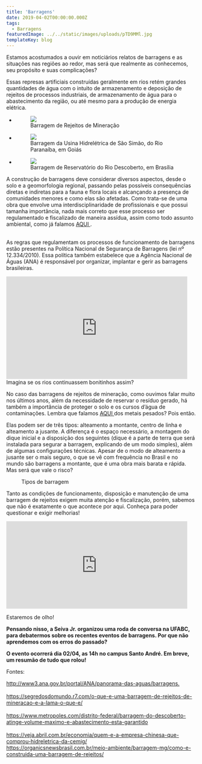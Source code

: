 ```yaml
---
title: 'Barragens'
date: 2019-04-02T00:00:00.000Z
tags:
  - Barragens
featuredImage: ../../static/images/uploads/pTD9MMl.jpg
templateKey: blog
---
```


<p>Estamos acostumados a ouvir em noticiários relatos de barragens e as situações nas regiões ao redor, mas será que realmente as conhecemos, seu propósito e suas complicações?
</p>
<p>Essas represas artificiais construídas geralmente em rios retém grandes quantidades de água com o intuito de armazenamento e deposição de rejeitos de processos industriais, de armazenamento de água para o abastecimento da região, ou até mesmo para a produção de energia elétrica. 
</p>
<ul>
  <li>
    <figure>
      <img src="https://i.imgur.com/pTD9MMl.jpg" />
      <figcaption>Barragem de Rejeitos de Mineração
      </figcaption>
    </figure>
  </li>
  <li class="blocks-gallery-item">
    <figure>
      <img src="https://i.imgur.com/nM6pZqK.jpg"/>
      <figcaption>Barragem da Usina Hidrelétrica de São Simão, do Rio Paranaíba, em Goiás
      </figcaption>
    </figure>
  </li>
  <li class="blocks-gallery-item">
    <figure>
      <img src="https://i.imgur.com/FfJopDZ.jpg"/>
      <figcaption>Barragem de Reservatório do Rio Descoberto, em Brasília
      </figcaption>
    </figure>
  </li>
</ul>
<p>A construção de barragens deve considerar diversos aspectos, desde o solo e a geomorfologia regional, passando pelas possíveis consequências diretas e indiretas para a fauna e flora locais e alcançando a presença de comunidades menores e como elas são afetadas. Como trata-se de uma obra que envolve uma interdisciplinaridade de profissionais e que possui tamanha importância, nada mais correto que esse processo ser regulamentado e fiscalizado de maneira assídua, assim como todo assunto ambiental, como já falamos 
  <a href="http://seivajr.com/legislacao-ambiental-no-brasil/">AQUI
  </a>.
  <br>
  <br>
</p>
<p>As regras que regulamentam os processos de funcionamento de barragens estão presentes na Política Nacional de Segurança de Barragens (lei nº 12.334/2010). Essa política também estabelece que a Agência Nacional de Águas (ANA) é responsável por organizar, implantar e gerir as barragens brasileiras.
</p>
  <iframe src="https://giphy.com/embed/l3q2BblkeSUFEOg3S" width="480" height="271" frameBorder="0" class="giphy-embed" allowFullScreen>
  </iframe>
  Imagina se os rios continuassem bonitinhos assim?
    <p>No caso das barragens de rejeitos de mineração, como ouvimos falar muito nos últimos anos, além da necessidade de reservar o resíduo gerado, há também a importância de proteger o solo e os cursos d’água de contaminações. Lembra que falamos 
      <a href="http://seivajr.com/metais-pesados/">AQUI
      </a> dos metais pesados? Pois então.
      <br>
    </p>
    <p>Elas podem ser de três tipos: alteamento a montante, centro de linha e alteamento a jusante. A diferença é o espaço necessário, a montagem do dique inicial e a disposição dos seguintes (dique é a parte de terra que será instalada para segurar a barragem, explicando de um modo simples), além de algumas configurações técnicas. Apesar de o modo de alteamento a jusante ser o mais seguro, o que se vê com frequência no Brasil e no mundo são barragens a montante, que é uma obra mais barata e rápida. Mas será que vale o risco?
    </p>
    <figure class="wp-block-image">
      <img src="https://organicsnewsbrasil.com.br/wp-content/uploads/2015/12/metodo-constru%C3%A7%C3%A3o.bmp" alt=""/>
      <figcaption>Tipos de barragem
      </figcaption>
    </figure>
    <p>Tanto as condições de funcionamento, disposição e manutenção de uma barragem de rejeitos exigem muita atenção e fiscalização, porém, sabemos que não é exatamente o que acontece por aqui. Conheça para poder questionar e exigir melhorias!
      <br>
    </p>
    <iframe src="https://giphy.com/embed/5eFRKTq4uUeHe1czA5" width="480" height="231" frameBorder="0" class="giphy-embed" allowFullScreen>
    </iframe>
    <p>
        </p>
      Estaremos de olho!
        <p style="text-align:left">
          <strong>Pensando nisso, a Seiva Jr. organizou uma roda de conversa na UFABC, para debatermos sobre os recentes eventos de barragens. Por que não aprendemos com os erros do passado? 
          </strong>
        </p>
        <p style="text-align:left">
          <strong>O evento ocorrerá dia 02/04, as 14h no campus Santo André. Em breve, um resumão de tudo que rolou!
            <br>
          </strong>
        </p>
        <p style="text-align:left">Fontes:
        </p>
        <p style="text-align:left">
          <a href="http://www3.ana.gov.br/portal/ANA/panorama-das-aguas/barragens.">http://www3.ana.gov.br/portal/ANA/panorama-das-aguas/barragens.
          </a>
          <br>
          <br>
          <a href="https://segredosdomundo.r7.com/o-que-e-uma-barragem-de-rejeitos-de-mineracao-e-a-lama-o-que-e/">https://segredosdomundo.r7.com/o-que-e-uma-barragem-de-rejeitos-de-mineracao-e-a-lama-o-que-e/
          </a>
          <br>
          <br>
          <a href="https://www.metropoles.com/distrito-federal/barragem-do-descoberto-atinge-volume-maximo-e-abastecimento-esta-garantido">https://www.metropoles.com/distrito-federal/barragem-do-descoberto-atinge-volume-maximo-e-abastecimento-esta-garantido
          </a>
          <br>
          <br>
          <a href="https://veja.abril.com.br/economia/quem-e-a-empresa-chinesa-que-comprou-hidreletrica-da-cemig/">https://veja.abril.com.br/economia/quem-e-a-empresa-chinesa-que-comprou-hidreletrica-da-cemig/
          </a>
          <br>
          <a href="https://organicsnewsbrasil.com.br/meio-ambiente/barragem-mg/como-e-construida-uma-barragem-de-rejeitos/">https://organicsnewsbrasil.com.br/meio-ambiente/barragem-mg/como-e-construida-uma-barragem-de-rejeitos/
          </a>
          <br>
        </p>
